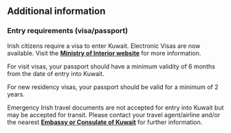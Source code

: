 ## Additional information

### **Entry requirements (visa/passport)**

Irish citizens require a visa to enter Kuwait. Electronic Visas are now available. Visit the [**Ministry of Interior website**](https://evisa.moi.gov.kw/evisa/home_e.do) for more information.

For visit visas, your passport should have a minimum validity of 6 months from the date of entry into Kuwait.

For new residency visas, your passport should be valid for a minimum of 2 years.

Emergency Irish travel documents are not accepted for entry into Kuwait but may be accepted for transit. Please contact your travel agent/airline and/or the nearest [**Embassy or Consulate of Kuwait**](/en/dfa/embassies-in-ireland/) for further information.